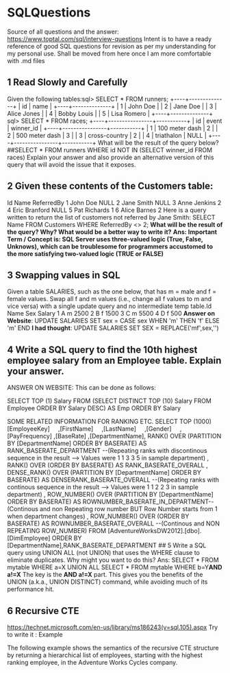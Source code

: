 # SQLQuestions
Source of all questions and the answer: https://www.toptal.com/sql/interview-questions
Intent is to have a ready reference of good SQL questions for revision as per my understanding for my personal use. Shall be moved from here once I am more comfortable with .md files
## 1 Read Slowly and Carefully
Given the following tables:sql> SELECT * FROM runners;
+----+--------------+
| id | name         |
+----+--------------+
|  1 | John Doe     |
|  2 | Jane Doe     |
|  3 | Alice Jones  |
|  4 | Bobby Louis  |
|  5 | Lisa Romero  |
+----+--------------+
sql> SELECT * FROM races;
+----+----------------+-----------+
| id | event          | winner_id |
+----+----------------+-----------+
|  1 | 100 meter dash |  2        |
|  2 | 500 meter dash |  3        |
|  3 | cross-country  |  2        |
|  4 | triathalon     |  NULL     |
+----+----------------+-----------+
What will be the result of the query below?
##SELECT * FROM runners WHERE id NOT IN (SELECT winner_id FROM races)
Explain your answer and also provide an alternative version of this query that will avoid the issue that it exposes.

## 2 Given these contents of the Customers table:
Id	Name			ReferredBy
1	John Doe		NULL
2	Jane Smith		NULL
3	Anne Jenkins		2
4	Eric Branford		NULL
5	Pat Richards		1
6	Alice Barnes		2
Here is a query written to return the list of customers not referred by Jane Smith:
SELECT Name FROM Customers WHERE ReferredBy <> 2;
<b>What will be the result of the query? Why? What would be a better way to write it?</b>
<b>Ans: Important Term / Concept is: SQL Server uses three-valued logic (True, False, Unknows), which can be troublesome for programmers accustomed to the more satisfying two-valued logic (TRUE or FALSE) </b>

## 3 Swapping values in SQL
Given a table SALARIES, such as the one below, that has m = male and f = female values. Swap all f and m values (i.e., change all f values to m and vice versa) with a single update query and no intermediate temp table.Id  Name  Sex  Salary
1   A     m    2500
2   B     f    1500
3   C     m    5500
4   D     f    500
<b>Answer on Website</b>: UPDATE SALARIES SET sex = CASE sex WHEN 'm' THEN 'f' ELSE 'm' END 
<b>I had thought</b>: UPDATE SALARIES SET SEX = REPLACE('mf',sex,'')

## 4 Write a SQL query to find the 10th highest employee salary from an Employee table. Explain your answer.
ANSWER ON WEBSITE: This can be done as follows:
<p>SELECT TOP (1) Salary FROM   (SELECT DISTINCT TOP (10) Salary FROM Employee ORDER BY Salary DESC) AS Emp ORDER BY Salary</p>
SOME RELATED INFORMATION FOR RANKING ETC.
SELECT TOP (1000) [EmployeeKey]      ,[FirstName]      ,[LastName]      ,[Gender]      ,[PayFrequency]
      ,[BaseRate]      ,[DepartmentName], 
      RANK() OVER  (PARTITION BY [DepartmentName] ORDER BY BASERATE) AS RANK_BASERATE_DEPARTMENT  --(Repeating ranks with discontinous sequence in the result --> Values were 1 1 3 3 5 in sample department)
      , RANK() OVER  (ORDER BY BASERATE) AS RANK_BASERATE_OVERALL 
	  , DENSE_RANK() OVER (PARTITION BY [DepartmentName] ORDER BY BASERATE) AS DENSERANK_BASERATE_OVERALL --(Repeating ranks with continous sequence in the result --> Values were 1 1 2 2 3 in sample department)	
	  , ROW_NUMBER() OVER (PARTITION BY [DepartmentName] ORDER BY BASERATE) AS ROWNUMBER_BASERATE_IN_DEPARTMENT--(Continous and non Repeating row number BUT Row Number starts from 1 when department changes)  
	  , ROW_NUMBER() OVER (ORDER BY BASERATE) AS ROWNUMBER_BASERATE_OVERALL  --(Continous and NON REPEATING ROW_NUMBER)
	    FROM [AdventureWorksDW2012].[dbo].[DimEmployee] 
		ORDER BY [DepartmentName],RANK_BASERATE_DEPARTMENT
## 5 Write a SQL query using UNION ALL (not UNION) that uses the WHERE clause to eliminate duplicates. Why might you want to do this?
Ans: SELECT * FROM mytable WHERE a=X UNION ALL SELECT * FROM mytable WHERE b=Y<b>AND a!=X</b>
The key is the <b>AND a!=X</b> part. This gives you the benefits of the UNION (a.k.a., UNION DISTINCT) command, while avoiding much of its performance hit.

## 6 Recursive CTE
https://technet.microsoft.com/en-us/library/ms186243(v=sql.105).aspx
Try to write it : Example

The following example shows the semantics of the recursive CTE structure by returning a hierarchical list of employees, starting with the highest ranking employee, in the Adventure Works Cycles company.
